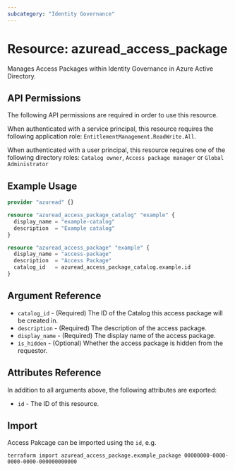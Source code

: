 ```yaml
---
subcategory: "Identity Governance"
---
```


# Resource: azuread_access_package
Manages Access Packages within Identity Governance in Azure Active Directory.

## API Permissions
The following API permissions are required in order to use this resource.

When authenticated with a service principal, this resource requires the following application role: `EntitlementManagement.ReadWrite.All`.

When authenticated with a user principal, this resource requires one of the following directory roles: `Catalog owner`, `Access package manager` or `Global Administrator`


## Example Usage
```terraform
provider "azuread" {}

resource "azuread_access_package_catalog" "example" {
  display_name = "example-catalog"
  description  = "Example catalog"
}

resource "azuread_access_package" "example" {
  display_name = "access-package"
  description  = "Access Package"
  catalog_id   = azuread_access_package_catalog.example.id
}
```

## Argument Reference

* `catalog_id` - (Required) The ID of the Catalog this access package will be created in.
* `description` - (Required) The description of the access package.
* `display_name` - (Required) The display name of the access package.
* `is_hidden` - (Optional) Whether the access package is hidden from the requestor.

## Attributes Reference

In addition to all arguments above, the following attributes are exported:

* `id` - The ID of this resource.

## Import

Access Pakcage can be imported using the `id`, e.g.

```
terraform import azuread_access_package.example_package 00000000-0000-0000-0000-000000000000
```


